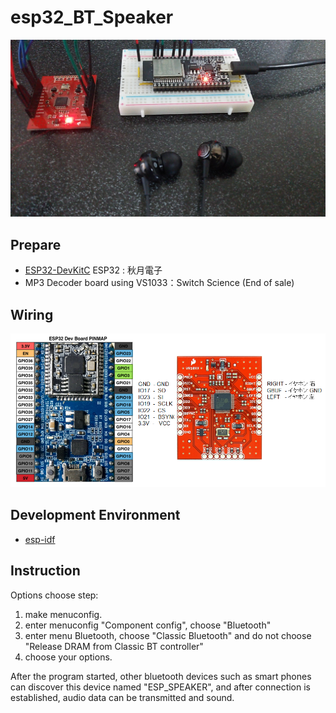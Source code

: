 # esp32_BT_Speaker

![BT Speaker](doc/BT_Speaker.jpeg)

## Prepare
- [ESP32-DevKitC](http://akizukidenshi.com/catalog/g/gM-11819/) ESP32 : 秋月電子
- MP3 Decoder board using VS1033：Switch Science (End of sale)

## Wiring
![wiring](doc/wiring.png)

## Development Environment
- [esp-idf](https://github.com/espressif/esp-idf)

## Instruction
Options choose step:
 1. make menuconfig.
 2. enter menuconfig "Component config", choose "Bluetooth"
 3. enter menu Bluetooth, choose "Classic Bluetooth" and do not choose "Release DRAM from Classic BT controller"
 4. choose your options.

After the program started, other bluetooth devices such as smart phones can discover this device named "ESP_SPEAKER", and after connection is established, audio data can be transmitted and sound.
